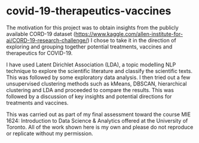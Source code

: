 # covid-19-therapeutics-vaccines
The motivation for this project was to obtain insights from the publicly available CORD-19 dataset (https://www.kaggle.com/allen-institute-for-ai/CORD-19-research-challenge/)
I chose to take it in the direction of exploring and grouping together potential treatments, vaccines and therapeutics for COVID-19. 

I have used Latent Dirichlet Association (LDA), a topic modelling NLP technique to explore the scientific literature and classify the scientific texts. 
This was followed by some exploratory data analysis. I then tried out a  few unsupervised clustering methods such as kMeans, DBSCAN,
hierarchical clustering and LDA and proceeded to compare the results. This was followed by a discussion of key insights and potential directions for 
treatments and vaccines. 

This was carried out as part of my final assessment toward the course MIE 1624: Introduction to Data Science & Analytics offered at the University of Toronto. All of the work shown here is my own and please do not reproduce or replicate without my permission. 
